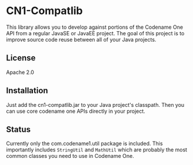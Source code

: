# CN1-Compatlib

This library allows you to develop against portions of the Codename One API from a regular JavaSE or JavaEE project.  The goal of this project is to improve source code reuse between all of your Java projects.

## License

Apache 2.0

## Installation

Just add the cn1-compatlib.jar to your Java project's classpath.  Then you can use core codename one APIs directly in your project.

## Status

Currently only the com.codename1.util package is included.  This importantly includes `StringUtil` and `MathUtil` which are probably the most common classes you need to use in Codename One.